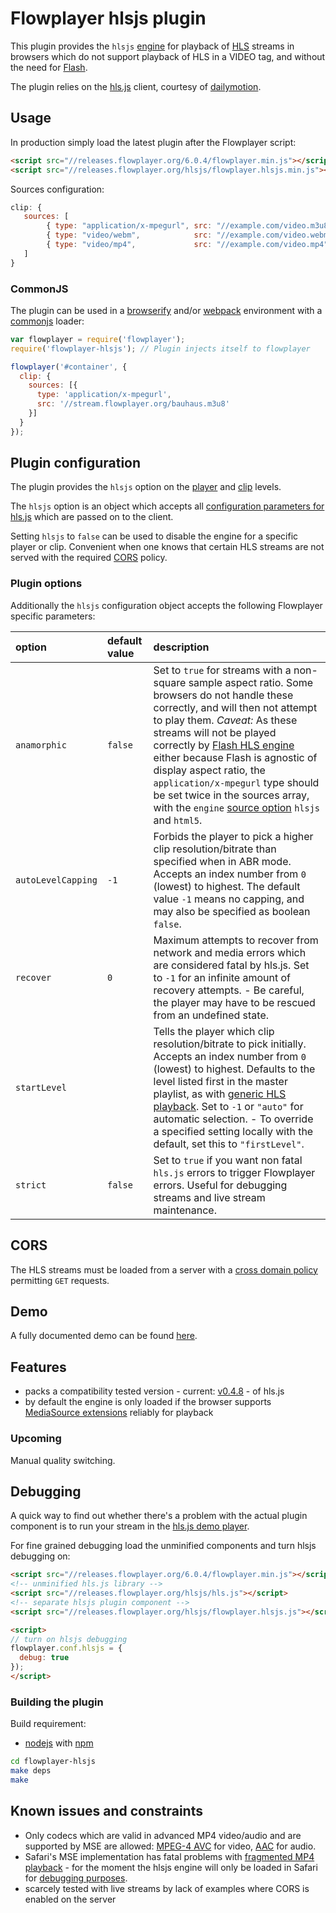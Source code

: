Flowplayer hlsjs plugin
===========================

This plugin provides the `hlsjs` [engine](https://flowplayer.org/docs/api.html#engines) for
playback of [HLS](https://flowplayer.org/docs/setup.html#hls) streams in browsers which do not
support playback of HLS in a VIDEO tag, and without the need for
[Flash](https://flowplayer.org/docs/setup.html#flash-hls).

The plugin relies on the [hls.js](https://github.com/dailymotion/hls.js) client, courtesy of
[dailymotion](http://www.dailymotion.com).

Usage
-----

In production simply load the latest plugin after the Flowplayer script:

```html
<script src="//releases.flowplayer.org/6.0.4/flowplayer.min.js"></script>
<script src="//releases.flowplayer.org/hlsjs/flowplayer.hlsjs.min.js"></script>
```

Sources configuration:

```js
clip: {
   sources: [
        { type: "application/x-mpegurl", src: "//example.com/video.m3u8" },
        { type: "video/webm",            src: "//example.com/video.webm" },
        { type: "video/mp4",             src: "//example.com/video.mp4" }
   ]
}
```

### CommonJS

The plugin can be used in a [browserify](http://browserify.org) and/or
[webpack](https://webpack.github.io/) environment with a
[commonjs](http://requirejs.org/docs/commonjs.html) loader:

```js
var flowplayer = require('flowplayer');
require('flowplayer-hlsjs'); // Plugin injects itself to flowplayer

flowplayer('#container', {
  clip: {
    sources: [{
      type: 'application/x-mpegurl',
      src: '//stream.flowplayer.org/bauhaus.m3u8'
    }]
  }
});
```

Plugin configuration
--------------------

The plugin provides the `hlsjs` option on the
[player](https://flowplayer.org/docs/setup.html#player-options) and 
[clip](https://flowplayer.org/docs/setup.html#player-options) levels.

The `hlsjs` option is an object which accepts all
[configuration parameters for hls.js](https://github.com/dailymotion/hls.js/blob/master/API.md#fine-tuning)
which are passed on to the client.

Setting `hlsjs` to `false` can be used to disable the engine for a specific player or clip.
Convenient when one knows that certain HLS streams are not served with the required [CORS](#cors)
policy.

### Plugin options

Additionally the `hlsjs` configuration object accepts the following Flowplayer specific parameters:

option   | default value | description
:------- | :------------ | :----------
`anamorphic` | `false`   |Set to `true` for streams with a non-square sample aspect ratio. Some browsers do not handle these correctly, and will then not attempt to play them. *Caveat:* As these streams will not be played correctly by <a href="http://flowplayer.org/docs/setup.html#flash-hls">Flash HLS engine</a> either because Flash is agnostic of display aspect ratio, the `application/x-mpegurl` type should be set twice in the sources array, with the `engine` <a href="https://flowplayer.org/docs/setup.html#source-options">source option</a> `hlsjs` and `html5`.
`autoLevelCapping` | `-1` | Forbids the player to pick a higher clip resolution/bitrate than specified when in ABR mode. Accepts an index number from `0` (lowest) to highest. The default value `-1` means no capping, and may also be specified as boolean `false`.
`recover` | `0` | Maximum attempts to recover from network and media errors which are considered fatal by hls.js. Set to `-1` for an infinite amount of recovery attempts. - Be careful, the player may have to be rescued from an undefined state.
`startLevel` | | Tells the player which clip resolution/bitrate to pick initially. Accepts an index number from `0` (lowest) to highest. Defaults to the level listed first in the master playlist, as with [generic HLS playback](https://developer.apple.com/library/ios/documentation/NetworkingInternet/Conceptual/StreamingMediaGuide/UsingHTTPLiveStreaming/UsingHTTPLiveStreaming.html#//apple_ref/doc/uid/TP40008332-CH102-SW18). Set to `-1` or `"auto"` for automatic selection. - To override a specified setting locally with the default, set this to `"firstLevel"`.
`strict` | `false`       | Set to `true` if you want non fatal `hls.js` errors to trigger Flowplayer errors. Useful for debugging streams and live stream maintenance.

CORS
----

The HLS streams must be loaded from a server with a
[cross domain policy](https://developer.mozilla.org/en-US/docs/Web/HTTP/Access_control_CORS)
permitting `GET` requests.

Demo
----

A fully documented demo can be found [here](http://demos.flowplayer.org/api/hlsjs.html).

Features
--------

- packs a compatibility tested version - current:
  [v0.4.8](https://github.com/dailymotion/hls.js/releases/tag/v0.4.8) - of hls.js
- by default the engine is only loaded if the browser supports
  [MediaSource extensions](http://w3c.github.io/media-source/) reliably for playback

### Upcoming

Manual quality switching.

Debugging
---------

A quick way to find out whether there's a problem with the actual plugin component is to
run your stream in the [hls.js demo player](http://dailymotion.github.io/hls.js/demo/).

For fine grained debugging load the unminified components and turn hlsjs debugging on:

```html
<script src="//releases.flowplayer.org/6.0.4/flowplayer.min.js"></script>
<!-- unminified hls.js library -->
<script src="//releases.flowplayer.org/hlsjs/hls.js"></script>
<!-- separate hlsjs plugin component -->
<script src="//releases.flowplayer.org/hlsjs/flowplayer.hlsjs.js"></script>

<script>
// turn on hlsjs debugging
flowplayer.conf.hlsjs = {
  debug: true
});
</script>
```

### Building the plugin

Build requirement:

- [nodejs](https://nodejs.org) with [npm](https://www.npmjs.com)

```sh
cd flowplayer-hlsjs
make deps
make
```

Known issues and constraints
----------------------------

- Only codecs which are valid in advanced MP4 video/audio and are supported by MSE are allowed:
  [MPEG-4 AVC](https://en.wikipedia.org/wiki/H.264/MPEG-4_AVC) for video,
  [AAC](https://en.wikipedia.org/wiki/Advanced_Audio_Coding) for audio.
- Safari's MSE implementation has fatal problems with
  [fragmented MP4 playback](https://github.com/dailymotion/hls.js/issues/9) - for the moment the
  hlsjs engine will only be loaded in Safari for [debugging purposes](#debugging).
- scarcely tested with live streams by lack of examples where CORS is enabled on the server
